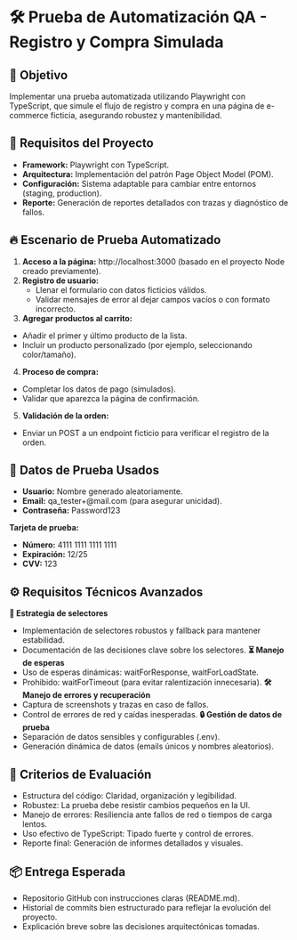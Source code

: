 # 🛠️ Prueba de Automatización QA - Registro y Compra Simulada
## 🎯 Objetivo
Implementar una prueba automatizada utilizando Playwright con TypeScript, que simule el flujo de registro y compra en una página de e-commerce ficticia, asegurando robustez y mantenibilidad.

## 🧠 Requisitos del Proyecto
- **Framework:** Playwright con TypeScript.
- **Arquitectura:** Implementación del patrón Page Object Model (POM).
- **Configuración:** Sistema adaptable para cambiar entre entornos (staging, production).
- **Reporte:** Generación de reportes detallados con trazas y diagnóstico de fallos.

## 🔥 Escenario de Prueba Automatizado
1. **Acceso a la página:** http://localhost:3000 (basado en el proyecto Node creado previamente).
2. **Registro de usuario:**
    * Llenar el formulario con datos ficticios válidos.
    * Validar mensajes de error al dejar campos vacíos o con formato incorrecto.
3. **Agregar productos al carrito:**
* Añadir el primer y último producto de la lista.
* Incluir un producto personalizado (por ejemplo, seleccionando color/tamaño).
4. **Proceso de compra:**
* Completar los datos de pago (simulados).
* Validar que aparezca la página de confirmación.
5. **Validación de la orden:**
* Enviar un POST a un endpoint ficticio para verificar el registro de la orden.

## 🧪 Datos de Prueba Usados
* **Usuario:** Nombre generado aleatoriamente.
* **Email:** qa_tester+<timestamp>@mail.com (para asegurar unicidad).
* **Contraseña:** Password123

**Tarjeta de prueba:**
* **Número:** 4111 1111 1111 1111
* **Expiración:** 12/25
* **CVV:** 123

## ⚙️ Requisitos Técnicos Avanzados
**🎯 Estrategia de selectores**
* Implementación de selectores robustos y fallback para mantener estabilidad.
* Documentación de las decisiones clave sobre los selectores.
**⏳ Manejo de esperas**
* Uso de esperas dinámicas: waitForResponse, waitForLoadState.
* Prohibido: waitForTimeout (para evitar ralentización innecesaria).
**🛠️ Manejo de errores y recuperación**
* Captura de screenshots y trazas en caso de fallos.
* Control de errores de red y caídas inesperadas.
**🔒 Gestión de datos de prueba**
* Separación de datos sensibles y configurables (.env).
* Generación dinámica de datos (emails únicos y nombres aleatorios).

## 📝 Criterios de Evaluación
* Estructura del código: Claridad, organización y legibilidad.
* Robustez: La prueba debe resistir cambios pequeños en la UI.
* Manejo de errores: Resiliencia ante fallos de red o tiempos de carga lentos.
* Uso efectivo de TypeScript: Tipado fuerte y control de errores.
* Reporte final: Generación de informes detallados y visuales.

## 📦 Entrega Esperada
* Repositorio GitHub con instrucciones claras (README.md).
* Historial de commits bien estructurado para reflejar la evolución del proyecto.
* Explicación breve sobre las decisiones arquitectónicas tomadas.

